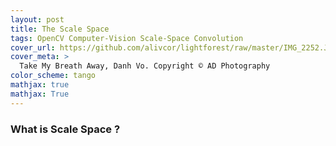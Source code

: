 ```yaml
---
layout: post
title: The Scale Space
tags: OpenCV Computer-Vision Scale-Space Convolution
cover_url: https://github.com/alivcor/lightforest/raw/master/IMG_2252.JPG
cover_meta: >
  Take My Breath Away, Danh Vo. Copyright © AD Photography
color_scheme: tango
mathjax: true
mathjax: True
---
```


### What is Scale Space ?